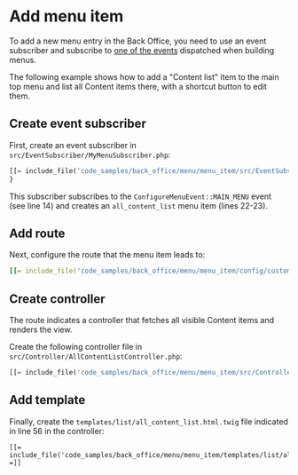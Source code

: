 # Add menu item

To add a new menu entry in the Back Office, you need to use an event subscriber
and subscribe to [one of the events](back_office_menus.md#menu-events) dispatched when building menus.

The following example shows how to add a "Content list" item to the main top menu
and list all Content items there, with a shortcut button to edit them.

## Create event subscriber

First, create an event subscriber in `src/EventSubscriber/MyMenuSubscriber.php`:

``` php hl_lines="14 22-23"
[[= include_file('code_samples/back_office/menu/menu_item/src/EventSubscriber/MyMenuSubscriber.php', 0, 14) =]][[= include_file('code_samples/back_office/menu/menu_item/src/EventSubscriber/MyMenuSubscriber.php', 15, 36) =]]
}
```

This subscriber subscribes to the `ConfigureMenuEvent::MAIN_MENU` event (see line 14)
and creates an `all_content_list` menu item (lines 22-23).

## Add route

Next, configure the route that the menu item leads to:

``` yaml
[[= include_file('code_samples/back_office/menu/menu_item/config/custom_routes.yaml') =]]
```

## Create controller

The route indicates a controller that fetches all visible Content items and renders the view.

Create the following controller file in `src/Controller/AllContentListController.php`:

``` php hl_lines="56"
[[= include_file('code_samples/back_office/menu/menu_item/src/Controller/AllContentListController.php') =]]
```

## Add template

Finally, create the `templates/list/all_content_list.html.twig` file indicated in line 56 in the controller:

``` html+twig
[[= include_file('code_samples/back_office/menu/menu_item/templates/list/all_content_list.html.twig') =]]
```
